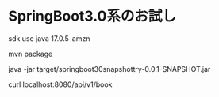 # SpringBoot3.0系のお試し

sdk use java 17.0.5-amzn

mvn package

java -jar target/springboot30snapshottry-0.0.1-SNAPSHOT.jar

curl localhost:8080/api/v1/book

